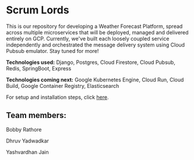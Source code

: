 # Scrum Lords

This is our repository for developing a Weather Forecast Platform, spread across multiple microservices that will be deployed, managed and delivered entirely on GCP. Currently, we've built each loosely coupled service independently and orchestrated the message delivery system using Cloud Pubsub emulator. Stay tuned for more!

**Technologies used:** Django, Postgres, Cloud Firestore, Cloud Pubsub, Redis, SpringBoot, Express

**Technologies coming next:** Google Kubernetes Engine, Cloud Run, Cloud Build, Google Container Registry, Elasticsearch

For setup and installation steps, click [here](https://github.com/airavata-courses/ScrumLords/wiki/Get-up-and-running).

## Team members:
Bobby Rathore

Dhruv Yadwadkar

Yashvardhan Jain
